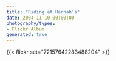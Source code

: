 ```yaml
---
title: "Riding at Hannah's"
date: 2004-11-10 00:00:00
photography/types:
- Flickr Album
generated: true
---
```



{{< flickr set="72157642283488204" >}}
